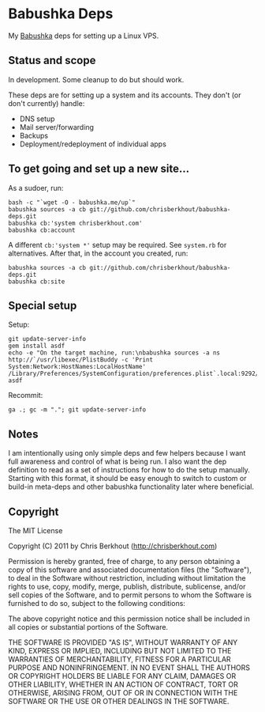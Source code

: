 # Babushka Deps

My [Babushka](http://babushka.me) deps for setting up a Linux VPS.

## Status and scope

In development. Some cleanup to do but should work.

These deps are for setting up a system and its accounts. They don't (or don't currently) handle:

* DNS setup
* Mail server/forwarding
* Backups
* Deployment/redeployment of individual apps

## To get going and set up a new site...

As a sudoer, run:

    bash -c "`wget -O - babushka.me/up`"
    babushka sources -a cb git://github.com/chrisberkhout/babushka-deps.git
    babushka cb:'system chrisberkhout.com'
    babushka cb:account

A different `cb:'system *'` setup may be required. See `system.rb` for alternatives. After that, in the account you created, run:

    babushka sources -a cb git://github.com/chrisberkhout/babushka-deps.git
    babushka cb:site

## Special setup

Setup:

    git update-server-info
    gem install asdf
    echo -e "On the target machine, run:\nbabushka sources -a ns http://`/usr/libexec/PlistBuddy -c 'Print System:Network:HostNames:LocalHostName' /Library/Preferences/SystemConfiguration/preferences.plist`.local:9292/.git"
    asdf

Recommit:

    ga .; gc -m "."; git update-server-info


## Notes

I am intentionally using only simple deps and few helpers because I want full awareness and control of what is being run. I also want the dep definition to read as a set of instructions for how to do the setup manually. Starting with this format, it should be easy enough to switch to custom or build-in meta-deps and other babushka functionality later where beneficial.                       

## Copyright

The MIT License

Copyright (C) 2011 by Chris Berkhout (http://chrisberkhout.com)

Permission is hereby granted, free of charge, to any person obtaining a copy
of this software and associated documentation files (the "Software"), to deal
in the Software without restriction, including without limitation the rights
to use, copy, modify, merge, publish, distribute, sublicense, and/or sell
copies of the Software, and to permit persons to whom the Software is
furnished to do so, subject to the following conditions:

The above copyright notice and this permission notice shall be included in
all copies or substantial portions of the Software.

THE SOFTWARE IS PROVIDED "AS IS", WITHOUT WARRANTY OF ANY KIND, EXPRESS OR
IMPLIED, INCLUDING BUT NOT LIMITED TO THE WARRANTIES OF MERCHANTABILITY,
FITNESS FOR A PARTICULAR PURPOSE AND NONINFRINGEMENT. IN NO EVENT SHALL THE
AUTHORS OR COPYRIGHT HOLDERS BE LIABLE FOR ANY CLAIM, DAMAGES OR OTHER
LIABILITY, WHETHER IN AN ACTION OF CONTRACT, TORT OR OTHERWISE, ARISING FROM,
OUT OF OR IN CONNECTION WITH THE SOFTWARE OR THE USE OR OTHER DEALINGS IN
THE SOFTWARE.
